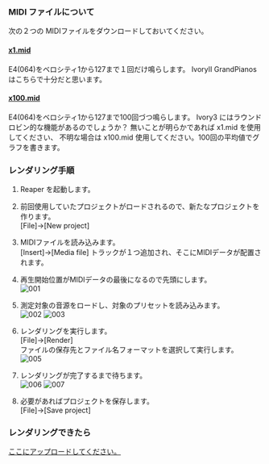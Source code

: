 ### MIDI ファイルについて
次の２つの MIDIファイルをダウンロードしておいてください。
#### [x1.mid](https://github.com/reaperworker/tutorial1/blob/main/x1.mid)  
E4(064)をベロシティ1から127まで１回だけ鳴らします。
IvoryII GrandPianos はこちらで十分だと思います。
#### [x100.mid](https://github.com/reaperworker/tutorial1/blob/main/x100.mid)  
E4(064)をベロシティ1から127まで100回づつ鳴らします。
Ivory3 にはラウンドロビン的な機能があるのでしょうか？
無いことが明らかであれば x1.mid を使用してください、
不明な場合は x100.mid 使用してください。100回の平均値でグラフを書きます。

### レンダリング手順
1. Reaper を起動します。

2. 前回使用していたプロジェクトがロードされるので、新たなプロジェクトを作ります。  
[File]->[New project]

3. MIDIファイルを読み込みます。  
[Insert]->[Media file]
トラックが１つ追加され、そこにMIDIデータが配置されます。  

5. 再生開始位置がMIDIデータの最後になるので先頭にします。  
![001](https://github.com/reaperworker/tutorial1/assets/155607404/b6a1c716-fb89-4612-a037-79b65bce3c34)

6. 測定対象の音源をロードし、対象のプリセットを読み込みます。  
![002](https://github.com/reaperworker/tutorial1/assets/155607404/5dbf5573-69c5-49db-af14-39eac54530de)
![003](https://github.com/reaperworker/tutorial1/assets/155607404/784a41ce-5e94-4ff2-8f3d-c73fabd999cd)

7. レンダリングを実行します。  
[File]->[Render]  
ファイルの保存先とファイル名フォーマットを選択して実行します。  
![005](https://github.com/reaperworker/tutorial1/assets/155607404/9a326d0f-cea5-450f-b34f-59f1b25feaf2)

8. レンダリングが完了するまで待ちます。  
![006](https://github.com/reaperworker/tutorial1/assets/155607404/23ca323b-f778-4b84-b2f7-538a503e8ea1)
![007](https://github.com/reaperworker/tutorial1/assets/155607404/aec89eec-99a5-454b-aacd-16bfb432860a)

9. 必要があればプロジェクトを保存します。  
[File]->[Save project]

### レンダリングできたら
[ここにアップロードしてください。](https://ux.getuploader.com/how2reaper/)
